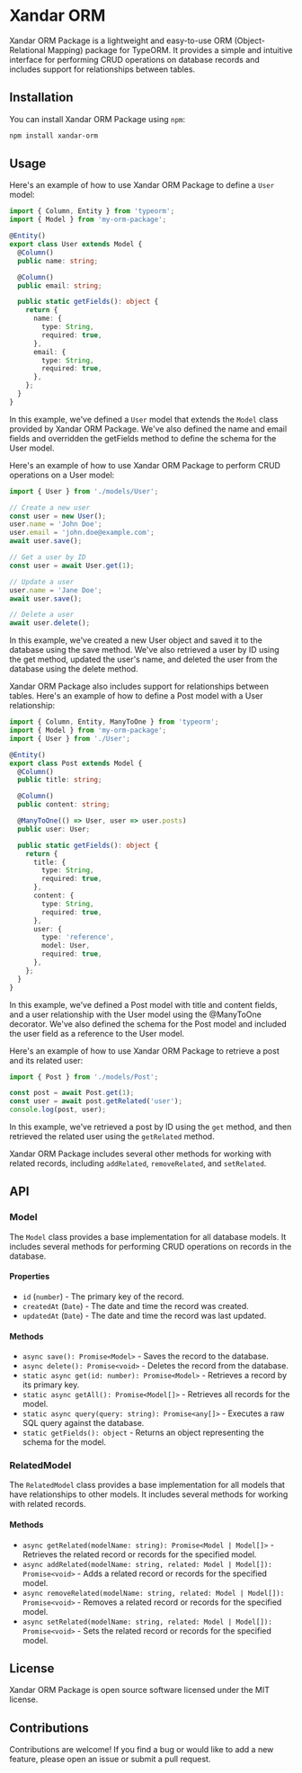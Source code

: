 # Xandar ORM
Xandar ORM Package is a lightweight and easy-to-use ORM (Object-Relational Mapping) package for TypeORM. It provides a simple and intuitive interface for performing CRUD operations on database records and includes support for relationships between tables.

## Installation
You can install Xandar ORM Package using `npm`:

```perl
npm install xandar-orm
```

## Usage

Here's an example of how to use Xandar ORM Package to define a `User` model:

```typescript
import { Column, Entity } from 'typeorm';
import { Model } from 'my-orm-package';

@Entity()
export class User extends Model {
  @Column()
  public name: string;

  @Column()
  public email: string;

  public static getFields(): object {
    return {
      name: {
        type: String,
        required: true,
      },
      email: {
        type: String,
        required: true,
      },
    };
  }
}

```

In this example, we've defined a `User` model that extends the `Model` class provided by Xandar ORM Package. We've also defined the name and email fields and overridden the getFields method to define the schema for the User model.

Here's an example of how to use Xandar ORM Package to perform CRUD operations on a User model:

```typescript
import { User } from './models/User';

// Create a new user
const user = new User();
user.name = 'John Doe';
user.email = 'john.doe@example.com';
await user.save();

// Get a user by ID
const user = await User.get(1);

// Update a user
user.name = 'Jane Doe';
await user.save();

// Delete a user
await user.delete();

```

In this example, we've created a new User object and saved it to the database using the save method. We've also retrieved a user by ID using the get method, updated the user's name, and deleted the user from the database using the delete method.

Xandar ORM Package also includes support for relationships between tables. Here's an example of how to define a Post model with a User relationship:

```typescript
import { Column, Entity, ManyToOne } from 'typeorm';
import { Model } from 'my-orm-package';
import { User } from './User';

@Entity()
export class Post extends Model {
  @Column()
  public title: string;

  @Column()
  public content: string;

  @ManyToOne(() => User, user => user.posts)
  public user: User;

  public static getFields(): object {
    return {
      title: {
        type: String,
        required: true,
      },
      content: {
        type: String,
        required: true,
      },
      user: {
        type: 'reference',
        model: User,
        required: true,
      },
    };
  }
}

```



In this example, we've defined a Post model with title and content fields, and a user relationship with the User model using the @ManyToOne decorator. We've also defined the schema for the Post model and included the user field as a reference to the User model.

Here's an example of how to use Xandar ORM Package to retrieve a post and its related user:

```typescript
import { Post } from './models/Post';

const post = await Post.get(1);
const user = await post.getRelated('user');
console.log(post, user);

```

In this example, we've retrieved a post by ID using the `get` method, and then retrieved the related user using the `getRelated` method.

Xandar ORM Package includes several other methods for working with related records, including `addRelated`, `removeRelated`, and `setRelated`.

## API

### Model

The `Model` class provides a base implementation for all database models. It includes several methods for performing CRUD operations on records in the database.

#### Properties

- `id` (`number`) - The primary key of the record.
- `createdAt` (`Date`) - The date and time the record was created.
- `updatedAt` (`Date`) - The date and time the record was last updated.

#### Methods

- `async save(): Promise<Model>` - Saves the record to the database.
- `async delete(): Promise<void>` - Deletes the record from the database.
- `static async get(id: number): Promise<Model>` - Retrieves a record by its primary key.
- `static async getAll(): Promise<Model[]>` - Retrieves all records for the model.
- `static async query(query: string): Promise<any[]>` - Executes a raw SQL query against the database.
- `static getFields(): object` - Returns an object representing the schema for the model.

### RelatedModel

The `RelatedModel` class provides a base implementation for all models that have relationships to other models. It includes several methods for working with related records.

#### Methods

- `async getRelated(modelName: string): Promise<Model | Model[]>` - Retrieves the related record or records for the specified model.
- `async addRelated(modelName: string, related: Model | Model[]): Promise<void>` - Adds a related record or records for the specified model.
- `async removeRelated(modelName: string, related: Model | Model[]): Promise<void>` - Removes a related record or records for the specified model.
- `async setRelated(modelName: string, related: Model | Model[]): Promise<void>` - Sets the related record or records for the specified model.

## License

Xandar ORM Package is open source software licensed under the MIT license.

## Contributions

Contributions are welcome! If you find a bug or would like to add a new feature, please open an issue or submit a pull request.